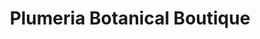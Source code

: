 ---
title: "Plumeria Botanical Boutique"
url: /battle-creek/plumeria-botanical-boutique/
shop: Blumen
---